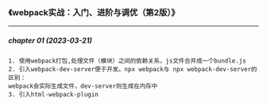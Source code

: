 ### 《webpack实战：入门、进阶与调优（第2版）》
---
##### chapter 01 (2023-03-21)
```
1. 使用webpack打包,处理文件（模块）之间的依赖关系，js文件合并成一个bundle.js
2. 引入webpack-dev-server便于开发。npx webpack与 npx webpack-dev-server的区别：
webpack会实际生成文件，dev-server则生成在内存中
3. 引入html-webpack-plugin
```
